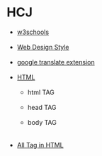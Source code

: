 # HCJ

<ul>
  <li><a href="https://www.w3schools.com/">w3schools</a></li><br>
  <li><a href="https://laman7.com/website-design-style/">Web Design Style</a></li><br>
  <li><a href="https://chrome.google.com/webstore/detail/google-translate/aapbdbdomjkkjkaonfhkkikfgjllcleb?hl=en">google translate extension</a></li><br>
  <li><a href="https://www.w3schools.com/html/">HTML</a>
    <br>
    <br>
    <ul>
      <li>html TAG</li><br>
      <li>head TAG</li><br>
      <li>body TAG</li><br>
    </ul>
  </li><br>
  <li><a href="https://www.w3schools.com/tags/default.asp">All Tag in HTML</a></li><br>
</ul>
